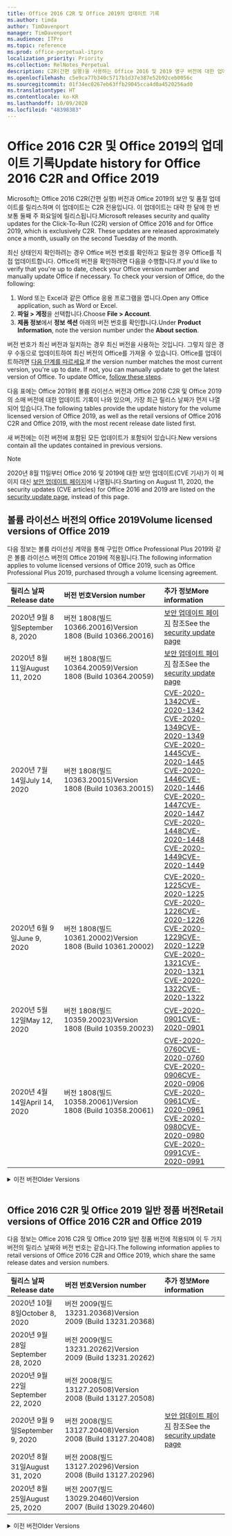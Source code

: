 ```yaml
---
title: Office 2016 C2R 및 Office 2019의 업데이트 기록
ms.author: timda
author: TimDavenport
manager: TimDavenport
ms.audience: ITPro
ms.topic: reference
ms.prod: office-perpetual-itpro
localization_priority: Priority
ms.collection: RelNotes_Perpetual
description: C2R(간편 실행)을 사용하는 Office 2016 및 2019 영구 버전에 대한 업데이트 기록을 IT 전문가에게 제공합니다.
ms.openlocfilehash: c5e9ca77b340c5717b1d37e387e52b92ceb0056c
ms.sourcegitcommit: 01f34ec0267eb63ffb29045cca4d0a4520256ad0
ms.translationtype: HT
ms.contentlocale: ko-KR
ms.lasthandoff: 10/09/2020
ms.locfileid: "48398383"
---
```

# <a name="update-history-for-office-2016-c2r-and-office-2019"></a><span data-ttu-id="a582d-103">Office 2016 C2R 및 Office 2019의 업데이트 기록</span><span class="sxs-lookup"><span data-stu-id="a582d-103">Update history for Office 2016 C2R and Office 2019</span></span>

<span data-ttu-id="a582d-p101">Microsoft는 Office 2016 C2R(간편 실행) 버전과 Office 2019의 보안 및 품질 업데이트를 릴리스하며 이 업데이트는 C2R 전용입니다. 이 업데이트는 대략 한 달에 한 번 보통 둘째 주 화요일에 릴리스됩니다.</span><span class="sxs-lookup"><span data-stu-id="a582d-p101">Microsoft releases security and quality updates for the Click-To-Run (C2R) version of Office 2016 and for Office 2019, which is exclusively C2R. These updates are released approximately once a month, usually on the second Tuesday of the month.</span></span>

<span data-ttu-id="a582d-p102">최신 상태인지 확인하려는 경우 Office 버전 번호를 확인하고 필요한 경우 Office를 직접 업데이트합니다. Office의 버전을 확인하려면 다음을 수행합니다.</span><span class="sxs-lookup"><span data-stu-id="a582d-p102">If you'd like to verify that you're up to date, check your Office version number and manually update Office if necessary. To check your version of Office, do the following:</span></span>

  1.    <span data-ttu-id="a582d-108">Word 또는 Excel과 같은 Office 응용 프로그램을 엽니다.</span><span class="sxs-lookup"><span data-stu-id="a582d-108">Open any Office application, such as Word or Excel.</span></span>
  2.    <span data-ttu-id="a582d-109">**파일 > 계정**을 선택합니다.</span><span class="sxs-lookup"><span data-stu-id="a582d-109">Choose **File > Account**.</span></span>
  3.    <span data-ttu-id="a582d-110">**제품 정보**에서 **정보 섹션** 아래의 버전 번호를 확인합니다.</span><span class="sxs-lookup"><span data-stu-id="a582d-110">Under **Product Information**, note the version number under the **About section**.</span></span>

<span data-ttu-id="a582d-p103">버전 번호가 최신 버전과 일치하는 경우 최신 버전을 사용하는 것입니다. 그렇지 않은 경우 수동으로 업데이트하여 최신 버전의 Office를 가져올 수 있습니다. Office를 업데이트하려면 [다음 단계를 따르세요](https://support.office.com/article/2ab296f3-7f03-43a2-8e50-46de917611c5).</span><span class="sxs-lookup"><span data-stu-id="a582d-p103">If the version number matches the most current version, you're up to date. If not, you can manually update to get the latest version of Office. To update Office, [follow these steps](https://support.office.com/article/2ab296f3-7f03-43a2-8e50-46de917611c5).</span></span>


<span data-ttu-id="a582d-114">다음 표에는 Office 2019의 볼륨 라이선스 버전과 Office 2016 C2R 및 Office 2019의 소매 버전에 대한 업데이트 기록이 나와 있으며, 가장 최근 릴리스 날짜가 먼저 나열되어 있습니다.</span><span class="sxs-lookup"><span data-stu-id="a582d-114">The following tables provide the update history for the volume licensed version of Office 2019, as well as the retail versions of Office 2016 C2R and Office 2019, with the most recent release date listed first.</span></span>

<span data-ttu-id="a582d-115">새 버전에는 이전 버전에 포함된 모든 업데이트가 포함되어 있습니다.</span><span class="sxs-lookup"><span data-stu-id="a582d-115">New versions contain all the updates contained in previous versions.</span></span>


 > [!NOTE]
> <span data-ttu-id="a582d-116">2020년 8월 11일부터 Office 2016 및 2019에 대한 보안 업데이트(CVE 기사)가 이 페이지 대신 [ 보안 업데이트 페이지](https://docs.microsoft.com/officeupdates/microsoft365-apps-security-updates)에 나열됩니다.</span><span class="sxs-lookup"><span data-stu-id="a582d-116">Starting on August 11, 2020, the security updates (CVE articles) for Office 2016 and 2019 are listed on the [security update page](https://docs.microsoft.com/officeupdates/microsoft365-apps-security-updates), instead of this page.</span></span> 


## <a name="volume-licensed-versions-of-office-2019"></a><span data-ttu-id="a582d-117">볼륨 라이선스 버전의 Office 2019</span><span class="sxs-lookup"><span data-stu-id="a582d-117">Volume licensed versions of Office 2019</span></span>
<span data-ttu-id="a582d-118">다음 정보는 볼륨 라이선싱 계약을 통해 구입한 Office Professional Plus 2019와 같은 볼륨 라이선스 버전의 Office 2019에 적용됩니다.</span><span class="sxs-lookup"><span data-stu-id="a582d-118">The following information applies to volume licensed versions of Office 2019, such as Office Professional Plus 2019, purchased through a volume licensing agreement.</span></span>

[//]: # (VL 테이블 시작 제거 안 함)


|<span data-ttu-id="a582d-120">**릴리스 날짜**</span><span class="sxs-lookup"><span data-stu-id="a582d-120">**Release date**</span></span>|<span data-ttu-id="a582d-121">**버전 번호**</span><span class="sxs-lookup"><span data-stu-id="a582d-121">**Version number**</span></span>|<span data-ttu-id="a582d-122">**추가 정보**</span><span class="sxs-lookup"><span data-stu-id="a582d-122">**More information**</span></span>|
|:-----|:-----|:-----|
|<span data-ttu-id="a582d-123">2020년 9월 8일</span><span class="sxs-lookup"><span data-stu-id="a582d-123">September 8, 2020</span></span>|<span data-ttu-id="a582d-124">버전 1808(빌드 10366.20016)</span><span class="sxs-lookup"><span data-stu-id="a582d-124">Version 1808 (Build 10366.20016)</span></span>|<span data-ttu-id="a582d-125">[보안 업데이트 페이지](https://docs.microsoft.com/officeupdates/microsoft365-apps-security-updates) 참조</span><span class="sxs-lookup"><span data-stu-id="a582d-125">See the [security update page](https://docs.microsoft.com/officeupdates/microsoft365-apps-security-updates)</span></span> |
|<span data-ttu-id="a582d-126">2020년 8월 11일</span><span class="sxs-lookup"><span data-stu-id="a582d-126">August 11, 2020</span></span>|<span data-ttu-id="a582d-127">버전 1808(빌드 10364.20059)</span><span class="sxs-lookup"><span data-stu-id="a582d-127">Version 1808 (Build 10364.20059)</span></span>|<span data-ttu-id="a582d-128">[보안 업데이트 페이지](https://docs.microsoft.com/officeupdates/microsoft365-apps-security-updates) 참조</span><span class="sxs-lookup"><span data-stu-id="a582d-128">See the [security update page](https://docs.microsoft.com/officeupdates/microsoft365-apps-security-updates)</span></span> |
|<span data-ttu-id="a582d-129">2020년 7월 14일</span><span class="sxs-lookup"><span data-stu-id="a582d-129">July 14, 2020</span></span>   |<span data-ttu-id="a582d-130">버전 1808(빌드 10363.20015)</span><span class="sxs-lookup"><span data-stu-id="a582d-130">Version 1808 (Build 10363.20015)</span></span>  |[<span data-ttu-id="a582d-131">CVE-2020-1342</span><span class="sxs-lookup"><span data-stu-id="a582d-131">CVE-2020-1342</span></span>](https://portal.msrc.microsoft.com/ko-KR/security-guidance/advisory/CVE-2020-1342) <br/>[<span data-ttu-id="a582d-132">CVE-2020-1349</span><span class="sxs-lookup"><span data-stu-id="a582d-132">CVE-2020-1349</span></span>](https://portal.msrc.microsoft.com/ko-KR/security-guidance/advisory/CVE-2020-1349) <br/>[<span data-ttu-id="a582d-133">CVE-2020-1445</span><span class="sxs-lookup"><span data-stu-id="a582d-133">CVE-2020-1445</span></span>](https://portal.msrc.microsoft.com/ko-KR/security-guidance/advisory/CVE-2020-1445) <br/>[<span data-ttu-id="a582d-134">CVE-2020-1446</span><span class="sxs-lookup"><span data-stu-id="a582d-134">CVE-2020-1446</span></span>](https://portal.msrc.microsoft.com/ko-KR/security-guidance/advisory/CVE-2020-1446) <br/>[<span data-ttu-id="a582d-135">CVE-2020-1447</span><span class="sxs-lookup"><span data-stu-id="a582d-135">CVE-2020-1447</span></span>](https://portal.msrc.microsoft.com/ko-KR/security-guidance/advisory/CVE-2020-1447) <br/>[<span data-ttu-id="a582d-136">CVE-2020-1448</span><span class="sxs-lookup"><span data-stu-id="a582d-136">CVE-2020-1448</span></span>](https://portal.msrc.microsoft.com/ko-KR/security-guidance/advisory/CVE-2020-1448) <br/>[<span data-ttu-id="a582d-137">CVE-2020-1449</span><span class="sxs-lookup"><span data-stu-id="a582d-137">CVE-2020-1449</span></span>](https://portal.msrc.microsoft.com/ko-KR/security-guidance/advisory/CVE-2020-1449) <br/>|
|<span data-ttu-id="a582d-138">2020년 6월 9일</span><span class="sxs-lookup"><span data-stu-id="a582d-138">June 9, 2020</span></span>   |<span data-ttu-id="a582d-139">버전 1808(빌드 10361.20002)</span><span class="sxs-lookup"><span data-stu-id="a582d-139">Version 1808 (Build 10361.20002)</span></span>  |[<span data-ttu-id="a582d-140">CVE-2020-1225</span><span class="sxs-lookup"><span data-stu-id="a582d-140">CVE-2020-1225</span></span>](https://portal.msrc.microsoft.com/ko-KR/security-guidance/advisory/CVE-2020-1225) <br/> [<span data-ttu-id="a582d-141">CVE-2020-1226</span><span class="sxs-lookup"><span data-stu-id="a582d-141">CVE-2020-1226</span></span>](https://portal.msrc.microsoft.com/ko-KR/security-guidance/advisory/CVE-2020-1226) <br/>[<span data-ttu-id="a582d-142">CVE-2020-1229</span><span class="sxs-lookup"><span data-stu-id="a582d-142">CVE-2020-1229</span></span>](https://portal.msrc.microsoft.com/ko-KR/security-guidance/advisory/CVE-2020-1229) <br/>[<span data-ttu-id="a582d-143">CVE-2020-1321</span><span class="sxs-lookup"><span data-stu-id="a582d-143">CVE-2020-1321</span></span>](https://portal.msrc.microsoft.com/ko-KR/security-guidance/advisory/CVE-2020-1321) <br/>[<span data-ttu-id="a582d-144">CVE-2020-1322</span><span class="sxs-lookup"><span data-stu-id="a582d-144">CVE-2020-1322</span></span>](https://portal.msrc.microsoft.com/ko-KR/security-guidance/advisory/CVE-2020-1322) <br/>|
|<span data-ttu-id="a582d-145">2020년 5월 12일</span><span class="sxs-lookup"><span data-stu-id="a582d-145">May 12, 2020</span></span>   |<span data-ttu-id="a582d-146">버전 1808(빌드 10359.20023)</span><span class="sxs-lookup"><span data-stu-id="a582d-146">Version 1808 (Build 10359.20023)</span></span>  |[<span data-ttu-id="a582d-147">CVE-2020-0901</span><span class="sxs-lookup"><span data-stu-id="a582d-147">CVE-2020-0901</span></span>](https://portal.msrc.microsoft.com/ko-KR/security-guidance/advisory/CVE-2020-0901) <br/> |
|<span data-ttu-id="a582d-148">2020년 4월 14일</span><span class="sxs-lookup"><span data-stu-id="a582d-148">April 14, 2020</span></span>   |<span data-ttu-id="a582d-149">버전 1808(빌드 10358.20061)</span><span class="sxs-lookup"><span data-stu-id="a582d-149">Version 1808 (Build 10358.20061)</span></span>  |[<span data-ttu-id="a582d-150">CVE-2020-0760</span><span class="sxs-lookup"><span data-stu-id="a582d-150">CVE-2020-0760</span></span>](https://portal.msrc.microsoft.com/ko-KR/security-guidance/advisory/CVE-2020-0760) <br/> [<span data-ttu-id="a582d-151">CVE-2020-0906</span><span class="sxs-lookup"><span data-stu-id="a582d-151">CVE-2020-0906</span></span>](https://portal.msrc.microsoft.com/ko-KR/security-guidance/advisory/CVE-2020-0906) <br/> [<span data-ttu-id="a582d-152">CVE-2020-0961</span><span class="sxs-lookup"><span data-stu-id="a582d-152">CVE-2020-0961</span></span>](https://portal.msrc.microsoft.com/ko-KR/security-guidance/advisory/CVE-2020-0961) <br/> [<span data-ttu-id="a582d-153">CVE-2020-0980</span><span class="sxs-lookup"><span data-stu-id="a582d-153">CVE-2020-0980</span></span>](https://portal.msrc.microsoft.com/ko-KR/security-guidance/advisory/CVE-2020-0980) <br/>[<span data-ttu-id="a582d-154">CVE-2020-0991</span><span class="sxs-lookup"><span data-stu-id="a582d-154">CVE-2020-0991</span></span>](https://portal.msrc.microsoft.com/ko-KR/security-guidance/advisory/CVE-2020-0991) <br/> |


[//]: # (VL TABLE END를 제거하지 마십시오.)

<details>
<summary><span data-ttu-id="a582d-156">이전 버전</span><span class="sxs-lookup"><span data-stu-id="a582d-156">Older Versions</span></span></summary>
 

[//]: # (VL 오래된 테이블 시작)을(를) 제거하지 마십시오.


|<span data-ttu-id="a582d-158">**릴리스 날짜**</span><span class="sxs-lookup"><span data-stu-id="a582d-158">**Release date**</span></span>|<span data-ttu-id="a582d-159">**버전 번호**</span><span class="sxs-lookup"><span data-stu-id="a582d-159">**Version number**</span></span>|<span data-ttu-id="a582d-160">**추가 정보**</span><span class="sxs-lookup"><span data-stu-id="a582d-160">**More information**</span></span>|
|:-----|:-----|:-----|
|<span data-ttu-id="a582d-161">2020년 3월 10일</span><span class="sxs-lookup"><span data-stu-id="a582d-161">March 10, 2020</span></span>   |<span data-ttu-id="a582d-162">버전 1808 (빌드 10357.20081)</span><span class="sxs-lookup"><span data-stu-id="a582d-162">Version 1808 (Build 10357.20081)</span></span>  |[<span data-ttu-id="a582d-163">CVE-2020-0850</span><span class="sxs-lookup"><span data-stu-id="a582d-163">CVE-2020-0850</span></span>](https://portal.msrc.microsoft.com/ko-KR/security-guidance/advisory/CVE-2020-0850) <br/> [<span data-ttu-id="a582d-164">CVE-2020-0852</span><span class="sxs-lookup"><span data-stu-id="a582d-164">CVE-2020-0852</span></span>](https://portal.msrc.microsoft.com/ko-KR/security-guidance/advisory/CVE-2020-0852) <br/> [<span data-ttu-id="a582d-165">CVE-2020-0892</span><span class="sxs-lookup"><span data-stu-id="a582d-165">CVE-2020-0892</span></span>](https://portal.msrc.microsoft.com/ko-KR/security-guidance/advisory/CVE-2020-0892) <br/>  |
|<span data-ttu-id="a582d-166">2020년 2월 11일</span><span class="sxs-lookup"><span data-stu-id="a582d-166">February 11, 2020</span></span>   |<span data-ttu-id="a582d-167">버전 1808 (빌드 10356.20006)</span><span class="sxs-lookup"><span data-stu-id="a582d-167">Version 1808 (Build 10356.20006)</span></span>  |[<span data-ttu-id="a582d-168">CVE-2020-0696</span><span class="sxs-lookup"><span data-stu-id="a582d-168">CVE-2020-0696</span></span>](https://portal.msrc.microsoft.com/ko-KR/security-guidance/advisory/CVE-2020-0696) <br/> [<span data-ttu-id="a582d-169">CVE-2020-0759</span><span class="sxs-lookup"><span data-stu-id="a582d-169">CVE-2020-0759</span></span>](https://portal.msrc.microsoft.com/ko-KR/security-guidance/advisory/CVE-2020-0759) <br/>  |


[//]: # (VL 오래된 테이블 종료)를 제거하지 마십시오.

</details>


<br/>

## <a name="retail-versions-of-office-2016-c2r-and-office-2019"></a><span data-ttu-id="a582d-171">Office 2016 C2R 및 Office 2019 일반 정품 버전</span><span class="sxs-lookup"><span data-stu-id="a582d-171">Retail versions of Office 2016 C2R and Office 2019</span></span>
<span data-ttu-id="a582d-172">다음 정보는 Office 2016 C2R 및 Office 2019 일반 정품 버전에 적용되며 이 두 가지 버전의 릴리스 날짜와 버전 번호는 같습니다.</span><span class="sxs-lookup"><span data-stu-id="a582d-172">The following information applies to retail versions of Office 2016 C2R and Office 2019, which share the same release dates and version numbers.</span></span>

[//]: # (VL 테이블 시작 제거 안 함)


|<span data-ttu-id="a582d-174">**릴리스 날짜**</span><span class="sxs-lookup"><span data-stu-id="a582d-174">**Release date**</span></span>|<span data-ttu-id="a582d-175">**버전 번호**</span><span class="sxs-lookup"><span data-stu-id="a582d-175">**Version number**</span></span>|<span data-ttu-id="a582d-176">**추가 정보**</span><span class="sxs-lookup"><span data-stu-id="a582d-176">**More information**</span></span>|
|:-----|:-----|:-----|
|<span data-ttu-id="a582d-177">2020년 10월 8일</span><span class="sxs-lookup"><span data-stu-id="a582d-177">October 8, 2020</span></span>|<span data-ttu-id="a582d-178">버전 2009(빌드 13231.20368)</span><span class="sxs-lookup"><span data-stu-id="a582d-178">Version 2009 (Build 13231.20368)</span></span>| |
|<span data-ttu-id="a582d-179">2020년 9월 28일</span><span class="sxs-lookup"><span data-stu-id="a582d-179">September 28, 2020</span></span>|<span data-ttu-id="a582d-180">버전 2009(빌드 13231.20262)</span><span class="sxs-lookup"><span data-stu-id="a582d-180">Version 2009 (Build 13231.20262)</span></span>| |
|<span data-ttu-id="a582d-181">2020년 9월 22일</span><span class="sxs-lookup"><span data-stu-id="a582d-181">September 22, 2020</span></span>|<span data-ttu-id="a582d-182">버전 2008(빌드 13127.20508)</span><span class="sxs-lookup"><span data-stu-id="a582d-182">Version 2008 (Build 13127.20508)</span></span>| |
|<span data-ttu-id="a582d-183">2020년 9월 9일</span><span class="sxs-lookup"><span data-stu-id="a582d-183">September 9, 2020</span></span>|<span data-ttu-id="a582d-184">버전 2008(빌드 13127.20408)</span><span class="sxs-lookup"><span data-stu-id="a582d-184">Version 2008 (Build 13127.20408)</span></span>|<span data-ttu-id="a582d-185">[보안 업데이트 페이지](https://docs.microsoft.com/officeupdates/microsoft365-apps-security-updates) 참조</span><span class="sxs-lookup"><span data-stu-id="a582d-185">See the [security update page](https://docs.microsoft.com/officeupdates/microsoft365-apps-security-updates)</span></span> |
|<span data-ttu-id="a582d-186">2020년 8월 31일</span><span class="sxs-lookup"><span data-stu-id="a582d-186">August 31, 2020</span></span>|<span data-ttu-id="a582d-187">버전 2008(빌드 13127.20296)</span><span class="sxs-lookup"><span data-stu-id="a582d-187">Version 2008 (Build 13127.20296)</span></span>| |
|<span data-ttu-id="a582d-188">2020년 8월 25일</span><span class="sxs-lookup"><span data-stu-id="a582d-188">August 25, 2020</span></span>|<span data-ttu-id="a582d-189">버전 2007(빌드 13029.20460)</span><span class="sxs-lookup"><span data-stu-id="a582d-189">Version 2007 (Build 13029.20460)</span></span>| |


[//]: # (VL 테이블 시작 제거 안 함)

<details>
<summary><span data-ttu-id="a582d-191">이전 버전</span><span class="sxs-lookup"><span data-stu-id="a582d-191">Older Versions</span></span></summary>
 

[//]: # (VL 테이블 시작 제거 안 함)


|<span data-ttu-id="a582d-193">**릴리스 날짜**</span><span class="sxs-lookup"><span data-stu-id="a582d-193">**Release date**</span></span>|<span data-ttu-id="a582d-194">**버전 번호**</span><span class="sxs-lookup"><span data-stu-id="a582d-194">**Version number**</span></span>|<span data-ttu-id="a582d-195">**추가 정보**</span><span class="sxs-lookup"><span data-stu-id="a582d-195">**More information**</span></span>|
|:-----|:-----|:-----|
|<span data-ttu-id="a582d-196">2020년 8월 11일</span><span class="sxs-lookup"><span data-stu-id="a582d-196">August 11, 2020</span></span>|<span data-ttu-id="a582d-197">버전 2007(빌드 13029.20344)</span><span class="sxs-lookup"><span data-stu-id="a582d-197">Version 2007 (Build 13029.20344)</span></span>|<span data-ttu-id="a582d-198">[보안 업데이트 페이지](https://docs.microsoft.com/officeupdates/microsoft365-apps-security-updates) 참조</span><span class="sxs-lookup"><span data-stu-id="a582d-198">See the [security update page](https://docs.microsoft.com/officeupdates/microsoft365-apps-security-updates)</span></span> |
|<span data-ttu-id="a582d-199">2020년 7월 30일</span><span class="sxs-lookup"><span data-stu-id="a582d-199">July 30, 2020</span></span>|<span data-ttu-id="a582d-200">버전 2007(빌드 13029.20308)</span><span class="sxs-lookup"><span data-stu-id="a582d-200">Version 2007 (Build 13029.20308)</span></span>  |<span data-ttu-id="a582d-201">다양한 버그 및 성능 수정 사항.</span><span class="sxs-lookup"><span data-stu-id="a582d-201">Various bug and performance fixes.</span></span>  <br/>  |
|<span data-ttu-id="a582d-202">2020년 7월 28일</span><span class="sxs-lookup"><span data-stu-id="a582d-202">July 28, 2020</span></span>|<span data-ttu-id="a582d-203">버전 2006(빌드 13001.20498)</span><span class="sxs-lookup"><span data-stu-id="a582d-203">Version 2006 (Build 13001.20498)</span></span>  |<span data-ttu-id="a582d-204">다양한 버그 및 성능 수정 사항.</span><span class="sxs-lookup"><span data-stu-id="a582d-204">Various bug and performance fixes.</span></span>  <br/>  |
|<span data-ttu-id="a582d-205">2020년 7월 14일</span><span class="sxs-lookup"><span data-stu-id="a582d-205">July 14, 2020</span></span>|<span data-ttu-id="a582d-206">버전 2006(빌드 13001.20384)</span><span class="sxs-lookup"><span data-stu-id="a582d-206">Version 2006 (Build 13001.20384)</span></span>  |[<span data-ttu-id="a582d-207">CVE-2020-1342</span><span class="sxs-lookup"><span data-stu-id="a582d-207">CVE-2020-1342</span></span>](https://portal.msrc.microsoft.com/ko-KR/security-guidance/advisory/CVE-2020-1342) <br/>[<span data-ttu-id="a582d-208">CVE-2020-1349</span><span class="sxs-lookup"><span data-stu-id="a582d-208">CVE-2020-1349</span></span>](https://portal.msrc.microsoft.com/ko-KR/security-guidance/advisory/CVE-2020-1349) <br/>[<span data-ttu-id="a582d-209">CVE-2020-1445</span><span class="sxs-lookup"><span data-stu-id="a582d-209">CVE-2020-1445</span></span>](https://portal.msrc.microsoft.com/ko-KR/security-guidance/advisory/CVE-2020-1445) <br/>[<span data-ttu-id="a582d-210">CVE-2020-1446</span><span class="sxs-lookup"><span data-stu-id="a582d-210">CVE-2020-1446</span></span>](https://portal.msrc.microsoft.com/ko-KR/security-guidance/advisory/CVE-2020-1446) <br/>[<span data-ttu-id="a582d-211">CVE-2020-1447</span><span class="sxs-lookup"><span data-stu-id="a582d-211">CVE-2020-1447</span></span>](https://portal.msrc.microsoft.com/ko-KR/security-guidance/advisory/CVE-2020-1447) <br/>[<span data-ttu-id="a582d-212">CVE-2020-1449</span><span class="sxs-lookup"><span data-stu-id="a582d-212">CVE-2020-1449</span></span>](https://portal.msrc.microsoft.com/ko-KR/security-guidance/advisory/CVE-2020-1449) <br/>[<span data-ttu-id="a582d-213">CVE-2020-1458</span><span class="sxs-lookup"><span data-stu-id="a582d-213">CVE-2020-1458</span></span>](https://portal.msrc.microsoft.com/ko-KR/security-guidance/advisory/CVE-2020-1458) <br/>|
|<span data-ttu-id="a582d-214">2020년 6월 30일</span><span class="sxs-lookup"><span data-stu-id="a582d-214">June 30, 2020</span></span>|<span data-ttu-id="a582d-215">버전 2006(빌드 13001.20266)</span><span class="sxs-lookup"><span data-stu-id="a582d-215">Version 2006 (Build 13001.20266)</span></span>  |<span data-ttu-id="a582d-216">다양한 버그 및 성능 수정 사항.</span><span class="sxs-lookup"><span data-stu-id="a582d-216">Various bug and performance fixes.</span></span>  <br/>  |
|<span data-ttu-id="a582d-217">2020년 6월 24일</span><span class="sxs-lookup"><span data-stu-id="a582d-217">June 24, 2020</span></span>|<span data-ttu-id="a582d-218">버전 2005(빌드 12827.20470)</span><span class="sxs-lookup"><span data-stu-id="a582d-218">Version 2005 (Build 12827.20470)</span></span>  |<span data-ttu-id="a582d-219">다양한 버그 및 성능 수정 사항.</span><span class="sxs-lookup"><span data-stu-id="a582d-219">Various bug and performance fixes.</span></span>  <br/>  |
|<span data-ttu-id="a582d-220">2020년 6월 9일</span><span class="sxs-lookup"><span data-stu-id="a582d-220">June 9, 2020</span></span>|<span data-ttu-id="a582d-221">버전 2005(빌드 12827.20336)</span><span class="sxs-lookup"><span data-stu-id="a582d-221">Version 2005 (Build 12827.20336)</span></span>  |[<span data-ttu-id="a582d-222">CVE-2020-1225</span><span class="sxs-lookup"><span data-stu-id="a582d-222">CVE-2020-1225</span></span>](https://portal.msrc.microsoft.com/ko-KR/security-guidance/advisory/CVE-2020-1225)  <br/> [<span data-ttu-id="a582d-223">CVE-2020-1226</span><span class="sxs-lookup"><span data-stu-id="a582d-223">CVE-2020-1226</span></span>](https://portal.msrc.microsoft.com/ko-KR/security-guidance/advisory/CVE-2020-1226)  <br/> [<span data-ttu-id="a582d-224">CVE-2020-1229</span><span class="sxs-lookup"><span data-stu-id="a582d-224">CVE-2020-1229</span></span>](https://portal.msrc.microsoft.com/ko-KR/security-guidance/advisory/CVE-2020-1229)  <br/> [<span data-ttu-id="a582d-225">CVE-2020-1321</span><span class="sxs-lookup"><span data-stu-id="a582d-225">CVE-2020-1321</span></span>](https://portal.msrc.microsoft.com/ko-KR/security-guidance/advisory/CVE-2020-1321)  <br/> [<span data-ttu-id="a582d-226">CVE-2020-1322</span><span class="sxs-lookup"><span data-stu-id="a582d-226">CVE-2020-1322</span></span>](https://portal.msrc.microsoft.com/ko-KR/security-guidance/advisory/CVE-2020-1322)  <br/>|
|<span data-ttu-id="a582d-227">2020년 6월 2일</span><span class="sxs-lookup"><span data-stu-id="a582d-227">June 2, 2020</span></span>|<span data-ttu-id="a582d-228">버전 2005(빌드 12827.20268)</span><span class="sxs-lookup"><span data-stu-id="a582d-228">Version 2005 (Build 12827.20268)</span></span>  |<span data-ttu-id="a582d-229">다양한 버그 및 성능 수정 사항.</span><span class="sxs-lookup"><span data-stu-id="a582d-229">Various bug and performance fixes.</span></span>  <br/>  |
|<span data-ttu-id="a582d-230">2020년 5월 21일</span><span class="sxs-lookup"><span data-stu-id="a582d-230">May 21, 2020</span></span>|<span data-ttu-id="a582d-231">버전 2004(빌드 12730.20352)</span><span class="sxs-lookup"><span data-stu-id="a582d-231">Version 2004 (Build 12730.20352)</span></span>  |<span data-ttu-id="a582d-232">다양한 버그 및 성능 수정 사항.</span><span class="sxs-lookup"><span data-stu-id="a582d-232">Various bug and performance fixes.</span></span>  <br/>  |
|<span data-ttu-id="a582d-233">2020년 5월 12일</span><span class="sxs-lookup"><span data-stu-id="a582d-233">May 12, 2020</span></span>|<span data-ttu-id="a582d-234">버전 2004(버전 12730.20270)</span><span class="sxs-lookup"><span data-stu-id="a582d-234">Version 2004 (Build 12730.20270)</span></span>  |[<span data-ttu-id="a582d-235">CVE-2020-0901</span><span class="sxs-lookup"><span data-stu-id="a582d-235">CVE-2020-0901</span></span>](https://portal.msrc.microsoft.com/ko-KR/security-guidance/advisory/CVE-2020-0901)  <br/>  |
|<span data-ttu-id="a582d-236">2020년 5월 4일</span><span class="sxs-lookup"><span data-stu-id="a582d-236">May 4, 2020</span></span>|<span data-ttu-id="a582d-237">버전 2004(빌드 12730.20250)</span><span class="sxs-lookup"><span data-stu-id="a582d-237">Version 2004 (Build 12730.20250)</span></span>  |[<span data-ttu-id="a582d-238">링크</span><span class="sxs-lookup"><span data-stu-id="a582d-238">Link</span></span>](https://support.microsoft.com/office/excel-word-powerpoint-file-becomes-corrupt-when-opening-a-file-that-contains-a-vba-project-or-after-enabling-a-macro-in-an-open-file-ad6ee6ca-db23-4614-a403-282821eb99f6?ui=en-us&rs=en-us&ad=us)<br/>  |
|<span data-ttu-id="a582d-239">2020년 4월 29일</span><span class="sxs-lookup"><span data-stu-id="a582d-239">April 29, 2020</span></span>|<span data-ttu-id="a582d-240">버전 2004(빌드 12730.20236)</span><span class="sxs-lookup"><span data-stu-id="a582d-240">Version 2004 (Build 12730.20236)</span></span>  |<span data-ttu-id="a582d-241">다양한 버그 및 성능 수정 사항.</span><span class="sxs-lookup"><span data-stu-id="a582d-241">Various bug and performance fixes.</span></span> <br/>  |
|<span data-ttu-id="a582d-242">2020년 4월 15일</span><span class="sxs-lookup"><span data-stu-id="a582d-242">April 15, 2020</span></span>|<span data-ttu-id="a582d-243">버전 2003(빌드 12624.20466)</span><span class="sxs-lookup"><span data-stu-id="a582d-243">Version 2003 (Build 12624.20466)</span></span>  |<span data-ttu-id="a582d-244">다양한 버그 및 성능 수정 사항.</span><span class="sxs-lookup"><span data-stu-id="a582d-244">Various bug and performance fixes.</span></span> <br/>  |
|<span data-ttu-id="a582d-245">2020년 4월 14일</span><span class="sxs-lookup"><span data-stu-id="a582d-245">April 14, 2020</span></span>|<span data-ttu-id="a582d-246">버전 2003(빌드 12624.20442)</span><span class="sxs-lookup"><span data-stu-id="a582d-246">Version 2003 (Build 12624.20442)</span></span>  |[<span data-ttu-id="a582d-247">CVE-2020-0760</span><span class="sxs-lookup"><span data-stu-id="a582d-247">CVE-2020-0760</span></span>](https://portal.msrc.microsoft.com/ko-KR/security-guidance/advisory/CVE-2020-0760) <br/> [<span data-ttu-id="a582d-248">CVE-2020-0906</span><span class="sxs-lookup"><span data-stu-id="a582d-248">CVE-2020-0906</span></span>](https://portal.msrc.microsoft.com/ko-KR/security-guidance/advisory/CVE-2020-0906) <br/> [<span data-ttu-id="a582d-249">CVE-2020-0961</span><span class="sxs-lookup"><span data-stu-id="a582d-249">CVE-2020-0961</span></span>](https://portal.msrc.microsoft.com/ko-KR/security-guidance/advisory/CVE-2020-0961) <br/> [<span data-ttu-id="a582d-250">CVE-2020-0979</span><span class="sxs-lookup"><span data-stu-id="a582d-250">CVE-2020-0979</span></span>](https://portal.msrc.microsoft.com/ko-KR/security-guidance/advisory/CVE-2020-0979) <br/> [<span data-ttu-id="a582d-251">CVE-2020-0980</span><span class="sxs-lookup"><span data-stu-id="a582d-251">CVE-2020-0980</span></span>](https://portal.msrc.microsoft.com/ko-KR/security-guidance/advisory/CVE-2020-0980) <br/>[<span data-ttu-id="a582d-252">CVE-2020-0991</span><span class="sxs-lookup"><span data-stu-id="a582d-252">CVE-2020-0991</span></span>](https://portal.msrc.microsoft.com/ko-KR/security-guidance/advisory/CVE-2020-0991) <br/> |
|<span data-ttu-id="a582d-253">2020년 3월 31일</span><span class="sxs-lookup"><span data-stu-id="a582d-253">March 31, 2020</span></span>|<span data-ttu-id="a582d-254">버전 2003(빌드 12624.20382)</span><span class="sxs-lookup"><span data-stu-id="a582d-254">Version 2003 (Build 12624.20382)</span></span>  |<span data-ttu-id="a582d-255">다양한 버그 및 성능 수정 사항.</span><span class="sxs-lookup"><span data-stu-id="a582d-255">Various bug and performance fixes.</span></span> <br/>  |
|<span data-ttu-id="a582d-256">2020년 3월 25일</span><span class="sxs-lookup"><span data-stu-id="a582d-256">March 25, 2020</span></span>|<span data-ttu-id="a582d-257">버전 2003 (빌드 12624.20320)</span><span class="sxs-lookup"><span data-stu-id="a582d-257">Version 2003 (Build 12624.20320)</span></span>  |<span data-ttu-id="a582d-258">다양한 버그 및 성능 수정 사항.</span><span class="sxs-lookup"><span data-stu-id="a582d-258">Various bug and performance fixes.</span></span> <br/>  |
|<span data-ttu-id="a582d-259">2020년 3월 10일</span><span class="sxs-lookup"><span data-stu-id="a582d-259">March 10, 2020</span></span>|<span data-ttu-id="a582d-260">버전 2002 (빌드 12527.20278)</span><span class="sxs-lookup"><span data-stu-id="a582d-260">Version 2002 (Build 12527.20278)</span></span>  |[<span data-ttu-id="a582d-261">CVE-2020-0850</span><span class="sxs-lookup"><span data-stu-id="a582d-261">CVE-2020-0850</span></span>](https://portal.msrc.microsoft.com/ko-KR/security-guidance/advisory/CVE-2020-0850) <br/> [<span data-ttu-id="a582d-262">CVE-2020-0851</span><span class="sxs-lookup"><span data-stu-id="a582d-262">CVE-2020-0851</span></span>](https://portal.msrc.microsoft.com/ko-KR/security-guidance/advisory/CVE-2020-0851) <br/> [<span data-ttu-id="a582d-263">CVE-2020-0855</span><span class="sxs-lookup"><span data-stu-id="a582d-263">CVE-2020-0855</span></span>](https://portal.msrc.microsoft.com/ko-KR/security-guidance/advisory/CVE-2020-0855) <br/> [<span data-ttu-id="a582d-264">CVE-2020-0892</span><span class="sxs-lookup"><span data-stu-id="a582d-264">CVE-2020-0892</span></span>](https://portal.msrc.microsoft.com/ko-KR/security-guidance/advisory/CVE-2020-0892) <br/>  |
|<span data-ttu-id="a582d-265">2020년 3월 1일</span><span class="sxs-lookup"><span data-stu-id="a582d-265">March 1, 2020</span></span>   |<span data-ttu-id="a582d-266">버전 2002 (빌드 12527.20242)</span><span class="sxs-lookup"><span data-stu-id="a582d-266">Version 2002 (Build 12527.20242)</span></span>  |<span data-ttu-id="a582d-267">타사 응용 프로그램에서 Outlook에서 전자 메일을 보낼 수 없는 문제를 해결합니다.</span><span class="sxs-lookup"><span data-stu-id="a582d-267">Addresses an issue that caused third party applications to be unable to send email from Outlook.</span></span> <br/>  |


[//]: # (VL 테이블 종료제거 안 함)


</details>






